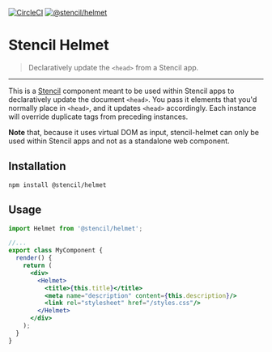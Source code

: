 [![CircleCI](https://img.shields.io/circleci/project/github/ionic-team/stencil-helmet/master.svg)](https://circleci.com/gh/ionic-team/stencil-helmet)
[![@stencil/helmet](https://img.shields.io/npm/v/@stencil/helmet.svg)](https://npm.im/@stencil/helmet)

# Stencil Helmet

> Declaratively update the `<head>` from a Stencil app.

---

This is a [Stencil](https://github.com/ionic-team/stencil) component meant to be used within Stencil apps to declaratively update the document `<head>`. You pass it elements that you'd normally place in `<head>`, and it updates `<head>` accordingly. Each instance will override duplicate tags from preceding instances.

**Note** that, because it uses virtual DOM as input, stencil-helmet can only be used within Stencil apps and not as a standalone web component.

## Installation

```
npm install @stencil/helmet
```

## Usage

```jsx
import Helmet from '@stencil/helmet';

//...
export class MyComponent {
  render() {
    return (
      <div>
        <Helmet>
          <title>{this.title}</title>
          <meta name="description" content={this.description}/>
          <link rel="stylesheet" href="/styles.css"/>
        </Helmet>
      </div>
    );
  }
}
```
